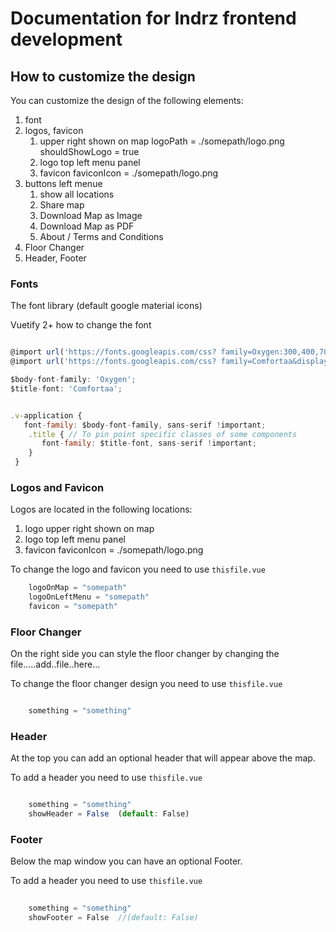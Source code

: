 # Documentation for Indrz frontend development


## How to customize the design
You can customize the design of the following elements:

1. font
1. logos, favicon
   1. upper right shown on map logoPath = ./somepath/logo.png shouldShowLogo = true
   1. logo top left menu panel
    1. favicon faviconIcon = ./somepath/logo.png
1. buttons left menue
    1. show all locations
    1. Share map
    1. Download Map as Image
    1. Download Map as PDF
    1. About / Terms and Conditions
1. Floor Changer
1. Header, Footer

### Fonts
The font library (default google material icons)

Vuetify 2+  how to change the font
```javascript

@import url('https://fonts.googleapis.com/css? family=Oxygen:300,400,700&display=swap');
@import url('https://fonts.googleapis.com/css? family=Comfortaa&display=swap');

$body-font-family: 'Oxygen';
$title-font: 'Comfortaa';


.v-application {
   font-family: $body-font-family, sans-serif !important;
    .title { // To pin point specific classes of some components
       font-family: $title-font, sans-serif !important;
    }
 }
```


### Logos and Favicon
Logos are located in the following locations:
1. logo upper right shown on map
1. logo top left menu panel
1. favicon faviconIcon = ./somepath/logo.png

To change the logo and favicon you need to use  `thisfile.vue ` 

```javascript
    logoOnMap = "somepath"
    logoOnLeftMenu = "somepath"
    favicon = "somepath"
```



### Floor Changer
On the right side you can style the floor changer by changing the file.....add..file..here...

To change the floor changer design you need to use  `thisfile.vue ` 

```javascript

    something = "something"
```

### Header
At the top you can add an optional header that will appear above the map.

To add a header you need to use  `thisfile.vue ` 

```javascript

    something = "something"
    showHeader = False  (default: False)
```


### Footer
Below the map window you can have an optional Footer.

To add a header you need to use  `thisfile.vue ` 

```javascript
 
    something = "something"
    showFooter = False  //(default: False)
```

